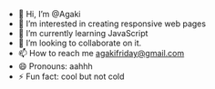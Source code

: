 - 👋 Hi, I’m @Agaki
- 👀 I’m interested in creating responsive web pages 
- 🌱 I’m currently learning JavaScript 
- 💞️ I’m looking to collaborate on it.
- 📫 How to reach me agakifriday@gmail.com
- 😄 Pronouns: aahhh
- ⚡ Fun fact: cool but not cold

<!---
Agaki00/Agaki00 is a ✨ special ✨ repository because its `README.md` (this file) appears on your GitHub profile.
You can click the Preview link to take a look at your changes.
--->
